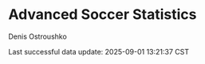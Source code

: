 # Advanced Soccer Statistics
Denis Ostroushko

<!-- gfm -->

Last successful data update: 2025-09-01 13:21:37 CST
